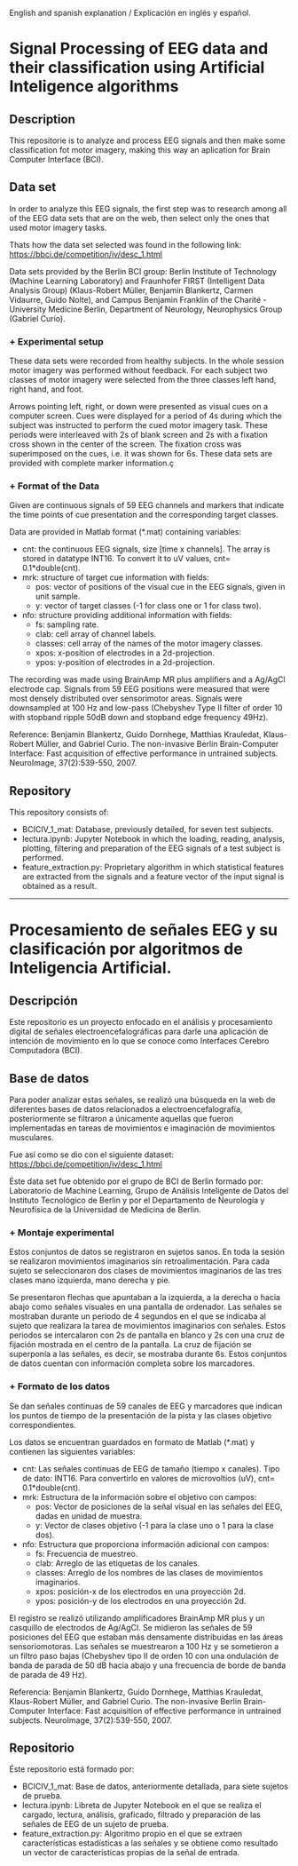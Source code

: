 English and spanish explanation / Explicación en inglés y español.

# Signal Processing of EEG data and their classification using Artificial Inteligence algorithms

## Description
This repositorie is to analyze and process EEG signals and then make some classification fot motor imagery, making this way an aplication for Brain Computer Interface (BCI).

## Data set
In order to analyze this EEG signals, the first step was to research among all of the EEG data sets that are on the web, then select only the ones that used motor imagery tasks.

Thats how the data set selected was found in the following link: https://bbci.de/competition/iv/desc_1.html

Data sets provided by the Berlin BCI group: Berlin Institute of Technology (Machine Learning Laboratory) and Fraunhofer FIRST (Intelligent Data Analysis Group) (Klaus-Robert Müller, Benjamin Blankertz, Carmen Vidaurre, Guido Nolte), and Campus Benjamin Franklin of the Charité - University Medicine Berlin, Department of Neurology, Neurophysics Group (Gabriel Curio).

### + Experimental setup
These data sets were recorded from healthy subjects. In the whole session motor imagery was performed without feedback. For each subject two classes of motor imagery were selected from the three classes left hand, right hand, and foot.

Arrows pointing left, right, or down were presented as visual cues on a computer screen. Cues were displayed for a period of 4s during which the subject was instructed to perform the cued motor imagery task. These periods were interleaved with 2s of blank screen and 2s with a fixation cross shown in the center of the screen. The fixation cross was superimposed on the cues, i.e. it was shown for 6s. These data sets are provided with complete marker information.ç

### + Format of the Data
Given are continuous signals of 59 EEG channels and markers that indicate the time points of cue presentation and the corresponding target classes.

Data are provided in Matlab format (*.mat) containing variables:
- cnt: the continuous EEG signals, size [time x channels]. The array is stored in datatype INT16. To convert it to uV values, cnt= 0.1*double(cnt).
- mrk: structure of target cue information with fields:
  - pos: vector of positions of the visual cue in the EEG signals, given in unit sample.
  - y: vector of target classes (-1 for class one or 1 for class two).
- nfo: structure providing additional information with fields:
  - fs: sampling rate.
  - clab: cell array of channel labels.
  - classes: cell array of the names of the motor imagery classes.
  - xpos: x-position of electrodes in a 2d-projection.
  - ypos: y-position of electrodes in a 2d-projection.

The recording was made using BrainAmp MR plus amplifiers and a Ag/AgCl electrode cap. Signals from 59 EEG positions were measured that were most densely distributed over sensorimotor areas. Signals were downsampled at 100 Hz and low-pass (Chebyshev Type II filter of order 10 with stopband ripple 50dB down and stopband edge frequency 49Hz).

Reference: Benjamin Blankertz, Guido Dornhege, Matthias Krauledat, Klaus-Robert Müller, and Gabriel Curio. The non-invasive Berlin Brain-Computer Interface: Fast acquisition of effective performance in untrained subjects. NeuroImage, 37(2):539-550, 2007.

## Repository
This repository consists of:
- BCICIV_1_mat: Database, previously detailed, for seven test subjects.
- lectura.ipynb: Jupyter Notebook in which the loading, reading, analysis, plotting, filtering and preparation of the EEG signals of a test subject is performed.
- feature_extraction.py: Proprietary algorithm in which statistical features are extracted from the signals and a feature vector of the input signal is obtained as a result.
_______________________________________________________________________________________________________________________________________________________________________
# Procesamiento de señales EEG y su clasificación por algoritmos de Inteligencia Artificial.

## Descripción
Este repositorio es un proyecto enfocado en el análisis y procesamiento digital de señales electroencefalográficas para darle una aplicación de intención de movimiento en lo que se conoce como Interfaces Cerebro Computadora (BCI).

## Base de datos
Para poder analizar estas señales, se realizó una búsqueda en la web de diferentes bases de datos relacionados a electroencefalografía, posteriormente se filtraron a únicamente aquellas que fueron implementadas en tareas de movimientos e imaginación de movimientos musculares.

Fue así como se dio con el siguiente dataset: https://bbci.de/competition/iv/desc_1.html

Éste data set fue obtenido por el grupo de BCI de Berlin formado por: Laboratorio de Machine Learning, Grupo de Análisis Inteligente de Datos del Instituto Tecnológico de Berlin y por el Departamento de Neurología y Neurofísica de la Universidad de Medicina de Berlin.

### + Montaje experimental
Estos conjuntos de datos se registraron en sujetos sanos. En toda la sesión se realizaron movimientos imaginarios sin retroalimentación. Para cada sujeto se seleccionaron dos clases de movimientos imaginarios de las tres clases mano izquierda, mano derecha y pie.

Se presentaron flechas que apuntaban a la izquierda, a la derecha o hacia abajo como señales visuales en una pantalla de ordenador. Las señales se mostraban durante un periodo de 4 segundos en el que se indicaba al sujeto que realizara la tarea de movimientos imaginarios con señales. Estos periodos se intercalaron con 2s de pantalla en blanco y 2s con una cruz de fijación mostrada en el centro de la pantalla. La cruz de fijación se superponía a las señales, es decir, se mostraba durante 6s. Estos conjuntos de datos cuentan con información completa sobre los marcadores.

### + Formato de los datos
Se dan señales continuas de 59 canales de EEG y marcadores que indican los puntos de tiempo de la presentación de la pista y las clases objetivo correspondientes.

Los datos se encuentran guardados en formato de Matlab (*.mat) y contienen las siguientes variables:
- cnt: Las señales continuas de EEG de tamaño (tiempo x canales). Tipo de dato: INT16. Para convertirlo en valores de microvoltios (uV), cnt= 0.1*double(cnt).
- mrk: Estructura de la información sobre el objetivo con campos:
  - pos: Vector de posiciones de la señal visual en las señales del EEG, dadas en unidad de muestra.
  - y:  Vector de clases objetivo (-1 para la clase uno o 1 para la clase dos).
- nfo: Estructura que proporciona información adicional con campos:
  - fs: Frecuencia de muestreo.
  - clab: Arreglo de las etiquetas de los canales.
  - classes: Arreglo de los nombres de las clases de movimientos imaginarios. 
  - xpos: posición-x de los electrodos en una proyección 2d.
  - ypos: posición-y de los electrodos en una proyección 2d.

El registro se realizó utilizando amplificadores BrainAmp MR plus y un casquillo de electrodos de Ag/AgCl. Se midieron las señales de 59 posiciones del EEG que estaban más densamente distribuidas en las áreas sensoriomotoras. Las señales se muestrearon a 100 Hz y se sometieron a un filtro paso bajas (Chebyshev tipo II de orden 10 con una ondulación de banda de parada de 50 dB hacia abajo y una frecuencia de borde de banda de parada de 49 Hz).

Referencia: Benjamin Blankertz, Guido Dornhege, Matthias Krauledat, Klaus-Robert Müller, and Gabriel Curio. The non-invasive Berlin Brain-Computer Interface: Fast acquisition of effective performance in untrained subjects. NeuroImage, 37(2):539-550, 2007.

## Repositorio
Éste repositorio está formado por:
- BCICIV_1_mat: Base de datos, anteriormente detallada, para siete sujetos de prueba.
- lectura.ipynb: Libreta de Jupyter Notebook en el que se realiza el cargado, lectura, análisis, graficado, filtrado y preparación de las señales de EEG de un sujeto de prueba.
- feature_extraction.py: Algoritmo propio en el que se extraen características estadísticas a las señales y se obtiene como resultado un vector de características propias de la señal de entrada.
